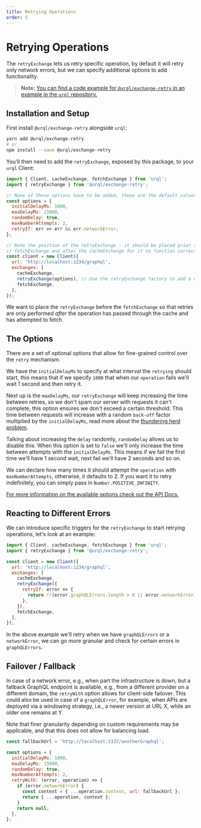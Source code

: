 ```yaml
---
title: Retrying Operations
order: 5
---
```


# Retrying Operations

The `retryExchange` lets us retry specific operation, by default it will
retry only network errors, but we can specify additional options to add
functionality.

> **Note:** [You can find a code example for `@urql/exchange-retry` in an example in the `urql` repository.](https://github.com/urql-graphql/urql/tree/main/examples/with-retry)

## Installation and Setup

First install `@urql/exchange-retry` alongside `urql`:

```sh
yarn add @urql/exchange-retry
# or
npm install --save @urql/exchange-retry
```

You'll then need to add the `retryExchange`, exposed by this package, to your `urql` Client:

```js
import { Client, cacheExchange, fetchExchange } from 'urql';
import { retryExchange } from '@urql/exchange-retry';

// None of these options have to be added, these are the default values.
const options = {
  initialDelayMs: 1000,
  maxDelayMs: 15000,
  randomDelay: true,
  maxNumberAttempts: 2,
  retryIf: err => err && err.networkError,
};

// Note the position of the retryExchange - it should be placed prior to the
// fetchExchange and after the cacheExchange for it to function correctly
const client = new Client({
  url: 'http://localhost:1234/graphql',
  exchanges: [
    cacheExchange,
    retryExchange(options), // Use the retryExchange factory to add a new exchange
    fetchExchange,
  ],
});
```

We want to place the `retryExchange` before the `fetchExchange` so that retries are only performed _after_ the operation has passed through the cache and has attempted to fetch.

## The Options

There are a set of optional options that allow for fine-grained control over the `retry` mechanism.

We have the `initialDelayMs` to specify at what interval the `retrying` should start, this means that if we specify `1000` that when our `operation` fails we'll wait 1 second and then retry it.

Next up is the `maxDelayMs`, our `retryExchange` will keep increasing the time between retries, so we don't spam our server with requests it can't complete, this option ensures we don't exceed a certain threshold. This time between requests will increase with a random `back-off` factor multiplied by the `initialDelayMs`, read more about the [thundering herd problem](https://en.wikipedia.org/wiki/Thundering_herd_problem).

Talking about increasing the `delay` randomly, `randomDelay` allows us to disable this. When this option is set to `false` we'll only increase the time between attempts with the `initialDelayMs`. This means if we fail the first time we'll have 1 second wait, next fail we'll have 2 seconds and so on.

We can declare how many times it should attempt the `operation` with `maxNumberAttempts`, otherwise, it defaults to 2. If you want it to retry indefinitely, you can simply pass in `Number.POSITIVE_INFINITY`.

[For more information on the available options check out the API Docs.](../api/retry-exchange.md)

## Reacting to Different Errors

We can introduce specific triggers for the `retryExchange` to start retrying operations,
let's look at an example:

```js
import { Client, cacheExchange, fetchExchange } from 'urql';
import { retryExchange } from '@urql/exchange-retry';

const client = new Client({
  url: 'http://localhost:1234/graphql',
  exchanges: [
    cacheExchange,
    retryExchange({
      retryIf: error => {
        return !!(error.graphQLErrors.length > 0 || error.networkError);
      },
    }),
    fetchExchange,
  ],
});
```

In the above example we'll retry when we have `graphQLErrors` or a `networkError`, we can go
more granular and check for certain errors in `graphQLErrors`.

## Failover / Fallback

In case of a network error, e.g., when part the infrastructure is down, but a fallback GraphQL endpoint is available, e.g., from a different provider on a different domain, the `retryWith` option allows for client-side failover. This could also be used in case of a `graphQLError`, for example, when APIs are deployed via a windowing strategy, i.e., a newer version at URL X, while an older one remains at Y.

Note that finer granularity depending on custom requirements may be applicable, and that this does not allow for balancing load.

```js
const fallbackUrl = 'http://localhost:1337/anotherGraphql';

const options = {
  initialDelayMs: 1000,
  maxDelayMs: 15000,
  randomDelay: true,
  maxNumberAttempts: 2,
  retryWith: (error, operation) => {
    if (error.networkError) {
      const context = { ...operation.context, url: fallbackUrl };
      return { ...operation, context };
    }
    return null;
  },
};
```
